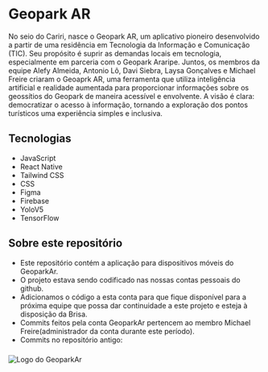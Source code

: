 # Geopark AR
No seio do Cariri, nasce o Geopark AR, um aplicativo pioneiro
desenvolvido a partir de uma residência em Tecnologia da Informação
e Comunicação (TIC). Seu propósito é suprir as demandas locais em
tecnologia, especialmente em parceria com o Geopark Araripe. Juntos, 
os membros da equipe Alefy Almeida, Antonio Lô, Davi Siebra, Laysa Gonçalves e Michael Freire
criaram o Geoaprk AR, uma ferramenta que utiliza inteligência
artificial e realidade aumentada para proporcionar informações sobre
os geossítios do Geopark de maneira acessível e envolvente. A visão
é clara: democratizar o acesso à informação, tornando a exploração
dos pontos turísticos uma experiência simples e inclusiva.
            
## Tecnologias
  - JavaScript
  - React Native
  - Tailwind CSS
  - CSS
  - Figma
  - Firebase
  - YoloV5
  - TensorFlow

## Sobre este repositório
- Este repositório contém a aplicação para dispositivos móveis do GeoparkAr.
- O projeto estava sendo codificado nas nossas contas pessoais do github.
- Adicionamos o código a esta conta para que fique disponível para a próxima equipe que possa dar continuidade a este projeto e esteja à disposição da Brisa.
- Commits feitos pela conta GeoparkAr pertencem ao membro Michael Freire(administrador da conta durante este período).
- Commits no repositório antigo: 
###
![Logo do GeoparkAr](https://i.imgur.com/9ufU0xf.png)